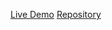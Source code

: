 [Live Demo](https://neonita.github.io/Frontend-Mentor/Newbie/order-summary-component-main/index.html)
[Repository](https://github.com/neonita/Frontend-Mentor/tree/main/Newbie/order-summary-component-main)
